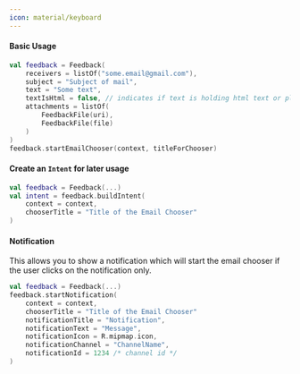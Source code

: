 ```yaml
---
icon: material/keyboard
---
```


#### Basic Usage

```kotlin
val feedback = Feedback(
    receivers = listOf("some.email@gmail.com"),
    subject = "Subject of mail",
    text = "Some text",
    textIsHtml = false, // indicates if text is holding html text or plain texz
    attachments = listOf(
        FeedbackFile(uri),
        FeedbackFile(file)
    )
)
feedback.startEmailChooser(context, titleForChooser)
```

#### Create an `Intent` for later usage

```kotlin
val feedback = Feedback(...)
val intent = feedback.buildIntent(
    context = context,
    chooserTitle = "Title of the Email Chooser"
)
```

#### Notification

This allows you to show a notification which will start the email chooser if the user clicks on the notification only.

```kotlin
val feedback = Feedback(...)
feedback.startNotification(
    context = context,
    chooserTitle = "Title of the Email Chooser"
    notificationTitle = "Notification",
    notificationText = "Message",
    notificationIcon = R.mipmap.icon,
    notificationChannel = "ChannelName",
    notificationId = 1234 /* channel id */
)
```